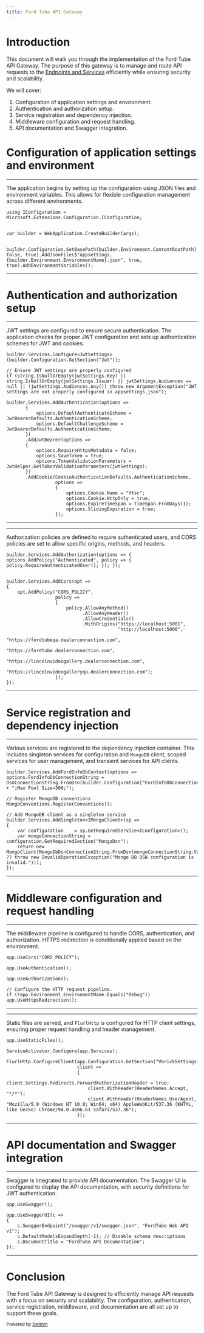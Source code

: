 ```yaml
---
title: Ford Tube API Gateway
---
```

# Introduction

This document will walk you through the implementation of the Ford Tube API Gateway. The purpose of this gateway is to manage and route API requests to the <SwmLink doc-title="Endpoints and Services">[Endpoints and Services](/.swm/endpoints-and-services.jttcfbst.sw.md)</SwmLink> efficiently while ensuring security and scalability.

We will cover:

1. Configuration of application settings and environment.
2. Authentication and authorization setup.
3. Service registration and dependency injection.
4. Middleware configuration and request handling.
5. API documentation and Swagger integration.

# Configuration of application settings and environment

<SwmSnippet path="/FordTube.WebApi/Program.cs" line="39">

---

The application begins by setting up the configuration using JSON files and environment variables. This allows for flexible configuration management across different environments.

```
using IConfiguration = Microsoft.Extensions.Configuration.IConfiguration;


var builder = WebApplication.CreateBuilder(args);


builder.Configuration.SetBasePath(builder.Environment.ContentRootPath).AddJsonFile("appsettings.json", false, true).AddJsonFile($"appsettings.{builder.Environment.EnvironmentName}.json", true, true).AddEnvironmentVariables();
```

---

</SwmSnippet>

# Authentication and authorization setup

<SwmSnippet path="/FordTube.WebApi/Program.cs" line="56">

---

JWT settings are configured to ensure secure authentication. The application checks for proper JWT configuration and sets up authentication schemes for JWT and cookies.

```
builder.Services.Configure<JwtSettings>(builder.Configuration.GetSection("Jwt"));

// Ensure JWT settings are properly configured
if (string.IsNullOrEmpty(jwtSettings.Key) || string.IsNullOrEmpty(jwtSettings.Issuer) || jwtSettings.Audiences == null || !jwtSettings.Audiences.Any()) throw new ArgumentException("JWT settings are not properly configured in appsettings.json");

builder.Services.AddAuthentication(options =>
       {
           options.DefaultAuthenticateScheme = JwtBearerDefaults.AuthenticationScheme;
           options.DefaultChallengeScheme = JwtBearerDefaults.AuthenticationScheme;
       })
       .AddJwtBearer(options =>
       {
           options.RequireHttpsMetadata = false;
           options.SaveToken = true;
           options.TokenValidationParameters = JwtHelper.GetTokenValidationParameters(jwtSettings);
       })
       .AddCookie(CookieAuthenticationDefaults.AuthenticationScheme,
                  options =>
                  {
                      options.Cookie.Name = "ftsc";
                      options.Cookie.HttpOnly = true;
                      options.ExpireTimeSpan = TimeSpan.FromDays(1);
                      options.SlidingExpiration = true;
                  });
```

---

</SwmSnippet>

<SwmSnippet path="/FordTube.WebApi/Program.cs" line="81">

---

Authorization policies are defined to require authenticated users, and CORS policies are set to allow specific origins, methods, and headers.

```
builder.Services.AddAuthorization(options => { options.AddPolicy("Authenticated", policy => { policy.RequireAuthenticatedUser(); }); });


builder.Services.AddCors(opt =>
{
    opt.AddPolicy("CORS_POLICY",
                  policy =>
                  {
                      policy.AllowAnyMethod()
                            .AllowAnyHeader()
                            .AllowCredentials()
                            .WithOrigins("https://localhost:5001",
                                         "http://localhost:5000",
                                         "https://fordtubeqa.dealerconnection.com",
                                         "https://fordtube.dealerconnection.com",
                                         "https://lincolnvideogallery.dealerconnection.com",
                                         "https://lincolnvideogalleryqa.dealerconnection.com");
                  });
});
```

---

</SwmSnippet>

# Service registration and dependency injection

<SwmSnippet path="/FordTube.WebApi/Program.cs" line="117">

---

Various services are registered to the dependency injection container. This includes singleton services for configuration and <SwmToken path="/FordTube.WebApi/Program.cs" pos="119:4:4" line-data="// Register MongoDB conventions">`MongoDB`</SwmToken> client, scoped services for user management, and transient services for API clients.

```
builder.Services.AddFordInfoDbContext(options => options.FordInfoDbConnectionString = DsnConnectionString.FromDsn(builder.Configuration["FordInfoDbConnectionString"]) + ";Max Pool Size=300;");

// Register MongoDB conventions
MongoConventions.RegisterConventions();

// Add MongoDB client as a singleton service
builder.Services.AddSingleton<IMongoClient>(sp =>
{
    var configuration    = sp.GetRequiredService<IConfiguration>();
    var mongoConnectionString = configuration.GetRequiredSection("MongoDsn");
    return new MongoClient(MongoDbDsnConnectionString.FromDsn(mongoConnectionString.Value ?? throw new InvalidOperationException("Mongo DB DSN configuration is invalid.")));
});
```

---

</SwmSnippet>

# Middleware configuration and request handling

<SwmSnippet path="/FordTube.WebApi/Program.cs" line="196">

---

The middleware pipeline is configured to handle CORS, authentication, and authorization. HTTPS redirection is conditionally applied based on the environment.

```
app.UseCors("CORS_POLICY");

app.UseAuthentication();

app.UseAuthorization();

// Configure the HTTP request pipeline.
if (!app.Environment.EnvironmentName.Equals("Debug")) app.UseHttpsRedirection();
```

---

</SwmSnippet>

<SwmSnippet path="/FordTube.WebApi/Program.cs" line="214">

---

Static files are served, and <SwmToken path="/FordTube.WebApi/Program.cs" pos="218:0:0" line-data="FlurlHttp.ConfigureClient(app.Configuration.GetSection(&quot;VbrickSettings:BaseUrl&quot;).Value,">`FlurlHttp`</SwmToken> is configured for HTTP client settings, ensuring proper request handling and header management.

```
app.UseStaticFiles();

ServiceActivator.Configure(app.Services);

FlurlHttp.ConfigureClient(app.Configuration.GetSection("VbrickSettings:BaseUrl").Value,
                          client =>
                          {
                              client.Settings.Redirects.ForwardAuthorizationHeader = true;
                              client.WithHeader(HeaderNames.Accept, "*/*");
                              client.WithHeader(HeaderNames.UserAgent, "Mozilla/5.0 (Windows NT 10.0; Win64; x64) AppleWebKit/537.36 (KHTML, like Gecko) Chrome/94.0.4606.61 Safari/537.36");
                          });
```

---

</SwmSnippet>

# API documentation and Swagger integration

<SwmSnippet path="/FordTube.WebApi/Program.cs" line="205">

---

Swagger is integrated to provide API documentation. The Swagger UI is configured to display the API documentation, with security definitions for JWT authentication.

```
app.UseSwagger();

app.UseSwaggerUI(c =>
{
    c.SwaggerEndpoint("/swagger/v1/swagger.json", "FordTube Web API v1");
    c.DefaultModelsExpandDepth(-1); // Disable schema descriptions
    c.DocumentTitle = "FordTube API Documentation";
});
```

---

</SwmSnippet>

# Conclusion

The Ford Tube API Gateway is designed to efficiently manage API requests with a focus on security and scalability. The configuration, authentication, service registration, middleware, and documentation are all set up to support these goals.

<SwmMeta version="3.0.0" repo-id="Z2l0aHViJTNBJTNBRm9yZFR1YmUlM0ElM0FyYXZpc2hhbQ==" repo-name="FordTube"><sup>Powered by [Swimm](https://app.swimm.io/)</sup></SwmMeta>
